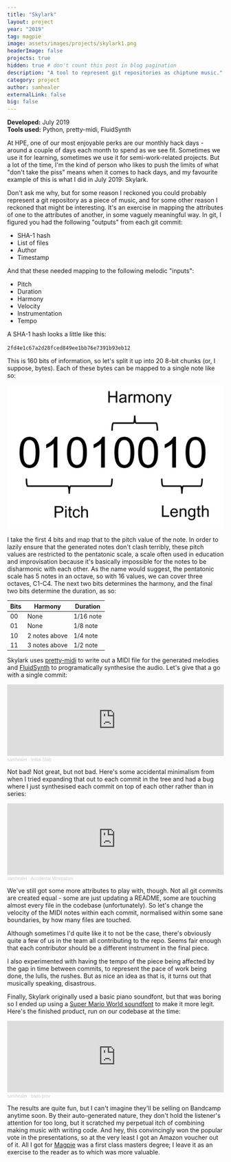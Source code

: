 ```yaml
---
title: "Skylark"
layout: project
year: "2019"
tag: magpie
image: assets/images/projects/skylark1.png
headerImage: false
projects: true
hidden: true # don't count this post in blog pagination
description: "A tool to represent git repositories as chiptune music."
category: project
author: samhealer
externalLink: false
big: false
---
```


**Developed:** July 2019\
**Tools used:** Python, pretty-midi, FluidSynth

At HPE, one of our most enjoyable perks are our monthly hack days - around a couple of days each month to spend as we see fit. Sometimes we use it for learning, sometimes we use it for semi-work-related projects. But a lot of the time, I'm the kind of person who likes to push the limits of what "don't take the piss" means when it comes to hack days, and my favourite example of this is what I did in July 2019: Skylark.

Don't ask me why, but for some reason I reckoned you could probably represent a git repository as a piece of music, and for some other reason I reckoned that might be interesting. It's an exercise in mapping the attributes of one to the attributes of another, in some vaguely meaningful way. In git, I figured you had the following "outputs" from each git commit:

* SHA-1 hash
* List of files
* Author
* Timestamp

And that these needed mapping to the following melodic "inputs":

* Pitch
* Duration
* Harmony
* Velocity
* Instrumentation
* Tempo


A SHA-1 hash looks a little like this:

`2fd4e1c67a2d28fced849ee1bb76e7391b93eb12`

This is 160 bits of information, so let's split it up into 20 8-bit chunks (or, I suppose, bytes). Each of these bytes can be mapped to a single note like so:

![68648492_361239248141556_8522284295832731648_n](/assets/images/projects/skylark1.png)

I take the first 4 bits and map that to the pitch value of the note. In order to lazily ensure that the generated notes don't clash terribly, these pitch values are restricted to the pentatonic scale, a scale often used in education and improvisation because it's basically impossible for the notes to be disharmonic with each other. As the name would suggest, the pentatonic scale has 5 notes in an octave, so with 16 values, we can cover three octaves, C1-C4. The next two bits determines the harmony, and the final two bits determine the duration, as so:

| Bits | Harmony       | Duration  |
|------|---------------|-----------|
| 00   | None          | 1/16 note |
| 01   | None          | 1/8 note  |
| 10   | 2 notes above | 1/4 note  |
| 11   | 3 notes above | 1/2 note  |


Skylark uses [pretty-midi](https://github.com/craffel/pretty-midi) to write out a MIDI file for the generated melodies and [FluidSynth](http://www.fluidsynth.org/) to programatically synthesise the audio. Let's give that a go with a single commit:

 
<iframe width="100%" height="166" scrolling="no" frameborder="no" allow="autoplay" src="https://w.soundcloud.com/player/?url=https%3A//api.soundcloud.com/tracks/888427966&color=%23ff9900&auto_play=false&hide_related=false&show_comments=true&show_user=true&show_reposts=false&show_teaser=true"></iframe><div style="font-size: 10px; color: #cccccc;line-break: anywhere;word-break: normal;overflow: hidden;white-space: nowrap;text-overflow: ellipsis; font-family: Interstate,Lucida Grande,Lucida Sans Unicode,Lucida Sans,Garuda,Verdana,Tahoma,sans-serif;font-weight: 100;"><a href="https://soundcloud.com/samhealer" title="samhealer" target="_blank" style="color: #cccccc; text-decoration: none;">samhealer</a> · <a href="https://soundcloud.com/samhealer/initial-stab" title="Initial Stab" target="_blank" style="color: #cccccc; text-decoration: none;">Initial Stab</a></div>

Not bad! Not great, but not bad. Here's some accidental minimalism from when I tried expanding that out to each commit in the tree and had a bug where I just synthesised each commit on top of each other rather than in series:

<iframe width="100%" height="166" scrolling="no" frameborder="no" allow="autoplay" src="https://w.soundcloud.com/player/?url=https%3A//api.soundcloud.com/tracks/888427957&color=%23ff9900&auto_play=false&hide_related=false&show_comments=true&show_user=true&show_reposts=false&show_teaser=true"></iframe><div style="font-size: 10px; color: #cccccc;line-break: anywhere;word-break: normal;overflow: hidden;white-space: nowrap;text-overflow: ellipsis; font-family: Interstate,Lucida Grande,Lucida Sans Unicode,Lucida Sans,Garuda,Verdana,Tahoma,sans-serif;font-weight: 100;"><a href="https://soundcloud.com/samhealer" title="samhealer" target="_blank" style="color: #cccccc; text-decoration: none;">samhealer</a> · <a href="https://soundcloud.com/samhealer/accidental-minimalism" title="Accidental Minimalism" target="_blank" style="color: #cccccc; text-decoration: none;">Accidental Minimalism</a></div>


We've still got some more attributes to play with, though. Not all git commits are created equal - some are just updating a README, some are touching almost every file in the codebase (unfortunately). So let's change the velocity of the MIDI notes within each commit, normalised within some sane boundaries, by how many files are touched. 

Although sometimes I'd quite like it to not be the case, there's obviously quite a few of us in the team all contributing to the repo. Seems fair enough that each contributor should be a different instrument in the final piece. 

I also experimented with having the tempo of the piece being affected by the gap in time between commits, to represent the pace of work being done, the lulls, the rushes. But as nice an idea as that is, it turns out that musically speaking, disastrous. 

Finally, Skylark originally used a basic piano soundfont, but that was boring so I ended up using a [Super Mario World soundfont](http://web.archive.org/web/20110111173805/http://www.shakal.net/lunar/misc/soundfonts/) to make it more legit. Here's the finished product, run on our codebase at the time:

<iframe width="100%" height="166" scrolling="no" frameborder="no" allow="autoplay" src="https://w.soundcloud.com/player/?url=https%3A//api.soundcloud.com/tracks/888428332&color=%23ff9900&auto_play=false&hide_related=false&show_comments=true&show_user=true&show_reposts=false&show_teaser=true"></iframe><div style="font-size: 10px; color: #cccccc;line-break: anywhere;word-break: normal;overflow: hidden;white-space: nowrap;text-overflow: ellipsis; font-family: Interstate,Lucida Grande,Lucida Sans Unicode,Lucida Sans,Garuda,Verdana,Tahoma,sans-serif;font-weight: 100;"><a href="https://soundcloud.com/samhealer" title="samhealer" target="_blank" style="color: #cccccc; text-decoration: none;">samhealer</a> · <a href="https://soundcloud.com/samhealer/baas-prov" title="baas-prov" target="_blank" style="color: #cccccc; text-decoration: none;">baas-prov</a></div>

The results are quite fun, but I can't imagine they'll be selling on Bandcamp anytime soon. By their auto-generated nature, they don't hold the listener's attention for too long, but it scratched my perpetual itch of combining making music with writing code. And hey, this convincingly won the popular vote in the presentations, so at the very least I got an Amazon voucher out of it. All I got for [Magpie](/projectpages/magpie/) was a first class masters degree; I leave it as an exercise to the reader as to which was more valuable.
